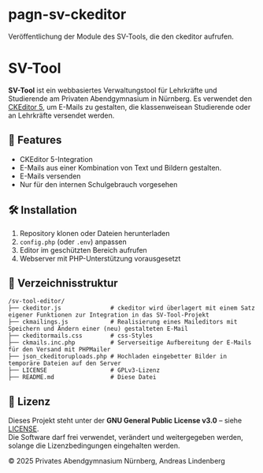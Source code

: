 # pagn-sv-ckeditor
Veröffentlichung der Module des SV-Tools, die den ckeditor aufrufen.

# SV-Tool

**SV-Tool** ist ein webbasiertes Verwaltungstool für Lehrkräfte und Studierende am Privaten Abendgymnasium in Nürnberg.
Es verwendet den [CKEditor 5](https://ckeditor.com/ckeditor-5/), um E-Mails zu gestalten, die klassenweisean Studierende
oder an Lehrkräfte versendet werden.

## 🔧 Features

- CKEditor 5-Integration
- E-Mails aus einer Kombination von Text und Bildern gestalten.
- E-Mails versenden
- Nur für den internen Schulgebrauch vorgesehen

## 🛠️ Installation

1. Repository klonen oder Dateien herunterladen
2. `config.php` (oder `.env`) anpassen
3. Editor im geschützten Bereich aufrufen
4. Webserver mit PHP-Unterstützung vorausgesetzt

## 📂 Verzeichnisstruktur

```
/sv-tool-editor/
├── ckeditor.js              # ckeditor wird überlagert mit einem Satz eigener Funktionen zur Integration in das SV-Tool-Projekt
├── ckmailings.js            # Realisierung eines Maileditors mit Speichern und Ändern einer (neu) gestalteten E-Mail
├── ckeditormails.css        # css-Styles
├── ckmails.inc.php          # Serverseitige Aufbereitung der E-Mails für den Versand mit PHPMailer
├── json_ckeditoruploads.php # Hochladen eingebetter Bilder in temporäre Dateien auf den Server
├── LICENSE                  # GPLv3-Lizenz
├── README.md                # Diese Datei
```

## 📜 Lizenz

Dieses Projekt steht unter der **GNU General Public License v3.0** – siehe [LICENSE](./LICENSE).  
Die Software darf frei verwendet, verändert und weitergegeben werden, solange die Lizenzbedingungen eingehalten werden.

© 2025 Privates Abendgymnasium Nürnberg, Andreas Lindenberg  
